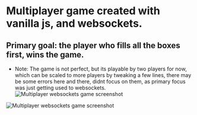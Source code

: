 # Multiplayer game created with vanilla js, and websockets.
## Primary goal: the player who fills all the boxes first, wins the game.

- Note: The game is not perfect, but its playable by two players for now, which can be scaled to more players by tweaking a few lines, there may be some errors here and there, didnt focus on them, as primary focus was just getting used to websockets.
![Multiplayer websockets game screenshot](https://i.imghippo.com/files/aBbN9175lE.png)

![Multiplayer websockets game screenshot](https://i.imghippo.com/files/iIzQ3422WZw.png)
